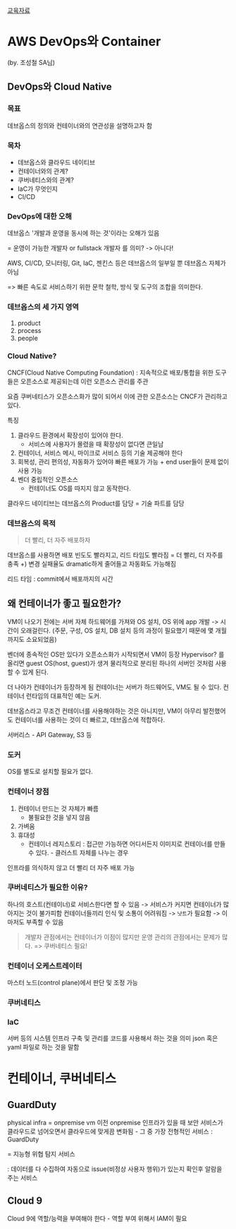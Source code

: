 [교육자료](https://drive.google.com/drive/folders/15rZWrnKX8OgHGSQdd3lmC4kk2wy_RKRX)

# AWS DevOps와 Container
(by. 조성철 SA님)

## DevOps와 Cloud Native

### 목표
데브옵스의 정의와 컨테이너와의 연관성을 설명하고자 함

### 목차
- 데브옵스와 클라우드 네이티브
- 컨테이너와의 관계?
- 쿠버네티스와의 관계?
- IaC가 무엇인지
- CI/CD

### DevOps에 대한 오해
데브옵스 '개발과 운영을 동시에 하는 것'이라는 오해가 있음

= 운영이 가능한 개발자 or fullstack 개발자 를 의미? -> 아니다!

AWS, CI/CD, 모니터링, Git, IaC, 젠킨스 등은 데브옵스의 일부일 뿐 데브옵스 자체가 아님

=> 빠른 속도로 서비스하기 위한 문학 철학, 방식 및 도구의 조합을 의미한다.

### 데브옵스의 세 가지 영역
1. product
2. process
3. people

### Cloud Native?
CNCF(Cloud Native Computing Foundation) : 지속적으로 배포/통합을 위한 도구들은 오픈소스로 제공되는데 이런 오픈소스 관리를 주관

요즘 쿠버네티스가 오픈소스화가 많이 되어서 이에 관한 오픈소스는 CNCF가 관리하고 있다.

특징
1. 클라우드 환경에서 확장성이 있어야 한다. 
    - 서비스에 사용자가 몰렸을 때 확장성이 없다면 큰일남
2. 컨테이너, 서비스 메시, 마이크로 서비스 등의 기술 제공해야 한다
3. 회복성, 관리 편의성, 자동화가 있어야 빠른 배포가 가능 + end user들이 문제 없이 사용 가능
4. 벤더 중립적인 오픈소스 
    - 컨테이너도 OS를 따지지 않고 동작한다.

클라우드 네이티브는 데브옵스의 Product를 담당 = 기술 파트를 담당

### 데브옵스의 목적
> 더 빨리, 더 자주 배포하자

데브옵스를 사용하면 배포 빈도도 빨라지고, 리드 타임도 빨라짐 = 더 빨리, 더 자주를 충족
+) 변경 실패율도 dramatic하게 줄어들고 자동화도 가능해짐

리드 타임 : commit에서 배포까지의 시간

## 왜 컨테이너가 좋고 필요한가?
VM이 나오기 전에는 서버 자체 하드웨어를 가져와 OS 설치, OS 위에 app 개발 -> 시간이 오래걸린다. (주문, 구성, OS 설치, DB 설치 등의 과정이 필요했기 때문에 몇 개월까지도 소요되었음)

벤더에 종속적인 OS만 있다가 오픈소스화가 시작되면서 VM이 등장
Hypervisor? 를 올리면 guest OS(host, guest)가 생겨 물리적으로 분리된 하나의 서버인 것처럼 사용할 수 있게 된다.

더 나아가 컨테이너가 등장하게 됨
컨테이너는 서버가 하드웨어도, VM도 될 수 있다. 
컨테이너 런타임의 대표적인 예는 도커.

데브옵스라고 무조건 컨테이너를 사용해야하는 것은 아니지만, VM이 아무리 발전했어도 컨테이너를 사용하는 것이 더 빠르고, 데브옵스에 적합하다.

서버리스 - API Gateway, S3 등

### 도커
OS를 별도로 설치할 필요가 없다.

### 컨테이너 장점
1. 컨테이너 만드는 것 자체가 빠름
    - 불필요한 것을 넣지 않음
2. 가벼움
3. 휴대성
    - 컨테이너 레지스토리 : 접근만 가능하면 어디서든지 이미지로 컨테이너를 만들 수 있다. - 클러스트 자체를 나누는 경우

인프라를 의식하지 않고 더 빨리 더 자주 배포 가능

### 쿠버네티스가 필요한 이유?
하나의 호스트(컨테이너)로 서비스한다면 할 수 있음 -> 서비스가 커지면 컨테이너가 많아지는 것이 불가피함
컨테이너들끼리 인식 및 소통이 어려워짐 -> `낫트`가 필요함 -> 이 마저도 부족할 수 있음 

> 개발자 관점에서는 컨테이너가 이점이 많지만 운영 관리의 관점에서는 문제가 많다. => 쿠버네티스 필요!

### 컨테이너 오케스트레이터
마스터 노드(control plane)에서 판단 및 조정 가능

### 쿠버네티스

### IaC
서버 등의 시스템 인프라 구축 및 관리를 코드를 사용해서 하는 것을 의미
json 혹은 yaml 파일로 하는 것을 말함


# 컨테이너, 쿠버네티스

## GuardDuty
physical infra = onpremise
vm 이전 onpremise 인프라가 있을 때 보안 서비스가 클라우드로 넘어오면서 클라우드에 맞게끔 변화됨 - 그 중 가장 전형적인 서비스 : GuardDuty 

= 지능형 위협 탐지 서비스

: 데이터를 다 수집하여 자동으로 issue(비정상 사용자 행위)가 있는지 확인후 알람을 주는 서비스

## Cloud 9
Cloud 9에 역할/능력을 부여해야 한다 - 역할 부여 위해서 IAM이 필요

